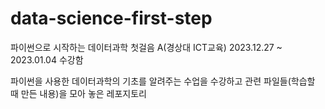 # data-science-first-step
파이썬으로 시작하는 데이터과학 첫걸음 A(경상대 ICT교육) 
2023.12.27 ~ 2023.01.04 수강함

파이썬을 사용한 데이터과학의 기초를 알려주는 수업을 수강하고 관련 파일들(학습할 때 만든 내용)을 모아 놓은 레포지토리

